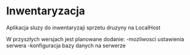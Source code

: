 # Inwentaryzacja
Aplikacja sluzy do inwentaryzaji sprzetu druzyny na LocalHost

W przyszłych wersjach jest planowane dodanie:
-mozliwosci ustawienia serwera
-konfiguracja bazy danych na serwerze

